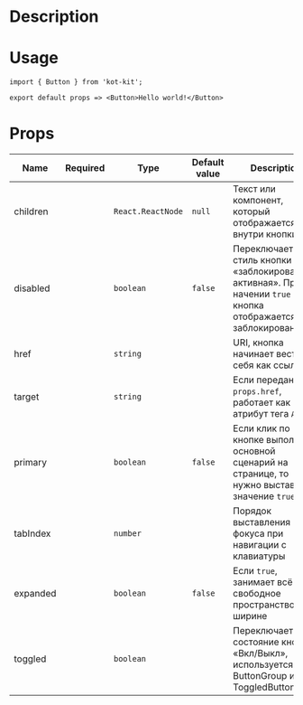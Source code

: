 # Description

# Usage
	import { Button } from 'kot-kit';

	export default props => <Button>Hello world!</Button>

# Props
| Name | Required | Type | Default value | Description |
|---|:-:|---|---|---|
| children || `React.ReactNode` | `null` | Текст или компонент, который отображается внутри кнопки. |
| disabled || `boolean` | `false` | Переключает стиль кнопки «заблокированная/активная». При начении `true` кнопка отображается как заблокированная. |
| href || `string` || URI, кнопка начинает вести себя как ссылка. |
| target || `string` || Если передан `props.href`, работает как атрибут тега `A`. |
| primary || `boolean` | `false` | Если клик по кнопке выполняет основной сценарий на странице, то нужно выставить значение `true`. |
| tabIndex || `number` || Порядок выставления фокуса при навигации с клавиатуры |
| expanded || `boolean` | `false` | Если `true`, занимает всё свободное пространство по ширине |
| toggled || `boolean` || Переключает состояние кнопки «Вкл/Выкл», используется в ButtonGroup и ToggledButton. |